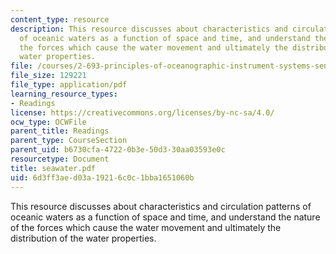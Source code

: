 ```yaml
---
content_type: resource
description: This resource discusses about characteristics and circulation patterns
  of oceanic waters as a function of space and time, and understand the nature of
  the forces which cause the water movement and ultimately the distribution of the
  water properties.
file: /courses/2-693-principles-of-oceanographic-instrument-systems-sensors-and-measurements-13-998-spring-2004/6d3ff3aed03a19216c0c1bba1651060b_seawater.pdf
file_size: 129221
file_type: application/pdf
learning_resource_types:
- Readings
license: https://creativecommons.org/licenses/by-nc-sa/4.0/
ocw_type: OCWFile
parent_title: Readings
parent_type: CourseSection
parent_uid: b6730cfa-4722-0b3e-50d3-30aa03593e0c
resourcetype: Document
title: seawater.pdf
uid: 6d3ff3ae-d03a-1921-6c0c-1bba1651060b
---
```

This resource discusses about characteristics and circulation patterns of oceanic waters as a function of space and time, and understand the nature of the forces which cause the water movement and ultimately the distribution of the water properties.